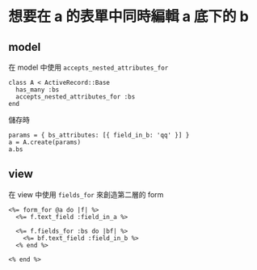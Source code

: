# 想要在 a 的表單中同時編輯 a 底下的 b

## model

在 model 中使用 `accepts_nested_attributes_for`
```
class A < ActiveRecord::Base
  has_many :bs
  accepts_nested_attributes_for :bs
end
```

儲存時

```
params = { bs_attributes: [{ field_in_b: 'qq' }] }
a = A.create(params)
a.bs
```

## view

在 view 中使用 `fields_for` 來創造第二層的 form

```
<%= form_for @a do |f| %>
  <%= f.text_field :field_in_a %>

  <%= f.fields_for :bs do |bf| %>
    <%= bf.text_field :field_in_b %>
  <% end %>

<% end %>
```
